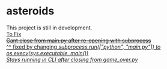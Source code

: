 # asteroids

This project is still in development.
 <br>
<u>To Fix<u/>
 <br>
~~Cant close from main.py after re-opening with subprocess~~
  <br>
  ^^ fixed by changing <i>subprocess.run(["python", "main.py"])<i/> to <i>os.execv(sys.executable, main())<i/>
  <br>
Stays running in CLI after closing from game_over.py
